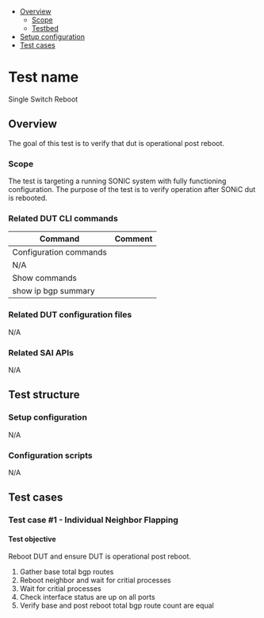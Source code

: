 - [Overview](#overview)
    - [Scope](#scope)
    - [Testbed](#testbed)
- [Setup configuration](#setup-configuration)
- [Test cases](#test-cases)

# Test name

Single Switch Reboot

## Overview

The goal of this test is to verify that dut is operational post reboot.

### Scope

The test is targeting a running SONIC system with fully functioning configuration. The purpose of the test is to verify operation after SONiC dut is rebooted.

### Related DUT CLI commands

| Command | Comment |
| ------- | ------- |
|Configuration commands|
| N/A |  |
|Show commands|
| show ip bgp summary |

### Related DUT configuration files

N/A

### Related SAI APIs

N/A

## Test structure
### Setup configuration

N/A

### Configuration scripts

N/A

## Test cases
### Test case #1 - Individual Neighbor Flapping

#### Test objective

Reboot DUT and ensure DUT is operational post reboot.
1. Gather base total bgp routes
2. Reboot neighbor and wait for critial processes
3. Wait for critial processes
4. Check interface status are up on all ports
5. Verify base and post reboot total bgp route count are equal
